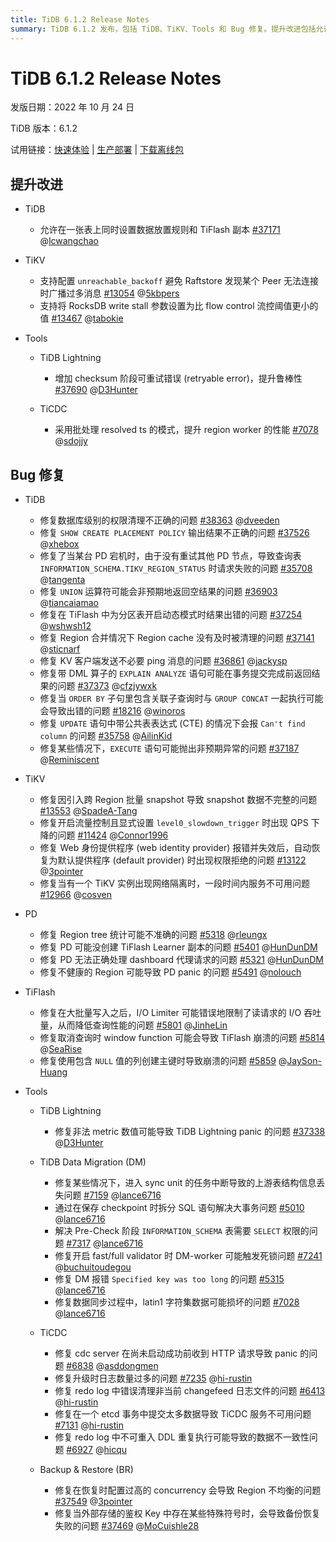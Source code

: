 ```yaml
---
title: TiDB 6.1.2 Release Notes
summary: TiDB 6.1.2 发布，包括 TiDB、TiKV、Tools 和 Bug 修复。提升改进包括允许在一张表上同时设置数据放置规则和 TiFlash 副本。Bug 修复包括修复数据库级别的权限清理不正确的问题。
---
```


# TiDB 6.1.2 Release Notes

发版日期：2022 年 10 月 24 日

TiDB 版本：6.1.2

试用链接：[快速体验](https://docs.pingcap.com/zh/tidb/v6.1/quick-start-with-tidb) | [生产部署](https://docs.pingcap.com/zh/tidb/v6.1/production-deployment-using-tiup) | [下载离线包](https://cn.pingcap.com/product-community/?version=v6.1.2#version-list)

## 提升改进

+ TiDB

    - 允许在一张表上同时设置数据放置规则和 TiFlash 副本 [#37171](https://github.com/pingcap/tidb/issues/37171) @[lcwangchao](https://github.com/lcwangchao)

+ TiKV

    - 支持配置 `unreachable_backoff` 避免 Raftstore 发现某个 Peer 无法连接时广播过多消息 [#13054](https://github.com/tikv/tikv/issues/13054) @[5kbpers](https://github.com/5kbpers)
    - 支持将 RocksDB write stall 参数设置为比 flow control 流控阈值更小的值 [#13467](https://github.com/tikv/tikv/issues/13467) @[tabokie](https://github.com/tabokie)

+ Tools

    + TiDB Lightning

        - 增加 checksum 阶段可重试错误 (retryable error)，提升鲁棒性 [#37690](https://github.com/pingcap/tidb/issues/37690) @[D3Hunter](https://github.com/D3Hunter)

    + TiCDC

        - 采用批处理 resolved ts 的模式，提升 region worker 的性能 [#7078](https://github.com/pingcap/tiflow/issues/7078) @[sdojjy](https://github.com/sdojjy)

## Bug 修复

+ TiDB

    - 修复数据库级别的权限清理不正确的问题 [#38363](https://github.com/pingcap/tidb/issues/38363) @[dveeden](https://github.com/dveeden)
    - 修复 `SHOW CREATE PLACEMENT POLICY` 输出结果不正确的问题 [#37526](https://github.com/pingcap/tidb/issues/37526) @[xhebox](https://github.com/xhebox)
    - 修复了当某台 PD 宕机时，由于没有重试其他 PD 节点，导致查询表 `INFORMATION_SCHEMA.TIKV_REGION_STATUS` 时请求失败的问题 [#35708](https://github.com/pingcap/tidb/issues/35708) @[tangenta](https://github.com/tangenta)
    - 修复 `UNION` 运算符可能会非预期地返回空结果的问题 [#36903](https://github.com/pingcap/tidb/issues/36903) @[tiancaiamao](https://github.com/tiancaiamao)
    - 修复在 TiFlash 中为分区表开启动态模式时结果出错的问题 [#37254](https://github.com/pingcap/tidb/issues/37254) @[wshwsh12](https://github.com/wshwsh12)
    - 修复 Region 合并情况下 Region cache 没有及时被清理的问题 [#37141](https://github.com/pingcap/tidb/issues/37141) @[sticnarf](https://github.com/sticnarf)
    - 修复 KV 客户端发送不必要 ping 消息的问题 [#36861](https://github.com/pingcap/tidb/issues/36861) @[jackysp](https://github.com/jackysp)
    - 修复带 DML 算子的 `EXPLAIN ANALYZE` 语句可能在事务提交完成前返回结果的问题 [#37373](https://github.com/pingcap/tidb/issues/37373) @[cfzjywxk](https://github.com/cfzjywxk)
    - 修复当 `ORDER BY` 子句里包含关联子查询时与 `GROUP CONCAT` 一起执行可能会导致出错的问题 [#18216](https://github.com/pingcap/tidb/issues/18216) @[winoros](https://github.com/winoros)
    - 修复 `UPDATE` 语句中带公共表表达式 (CTE) 的情况下会报 `Can't find column` 的问题 [#35758](https://github.com/pingcap/tidb/issues/35758) @[AilinKid](https://github.com/AilinKid)
    - 修复某些情况下，`EXECUTE` 语句可能抛出非预期异常的问题 [#37187](https://github.com/pingcap/tidb/issues/37187) @[Reminiscent](https://github.com/Reminiscent)

+ TiKV

    - 修复因引入跨 Region 批量 snapshot 导致 snapshot 数据不完整的问题 [#13553](https://github.com/tikv/tikv/issues/13553) @[SpadeA-Tang](https://github.com/SpadeA-Tang)
    - 修复开启流量控制且显式设置 `level0_slowdown_trigger` 时出现 QPS 下降的问题 [#11424](https://github.com/tikv/tikv/issues/11424) @[Connor1996](https://github.com/Connor1996)
    - 修复 Web 身份提供程序 (web identity provider) 报错并失效后，自动恢复为默认提供程序 (default provider) 时出现权限拒绝的问题 [#13122](https://github.com/tikv/tikv/issues/13122) @[3pointer](https://github.com/3pointer)
    - 修复当有一个 TiKV 实例出现网络隔离时，一段时间内服务不可用问题 [#12966](https://github.com/tikv/tikv/issues/12966) @[cosven](https://github.com/cosven)

+ PD

    - 修复 Region tree 统计可能不准确的问题 [#5318](https://github.com/tikv/pd/issues/5318) @[rleungx](https://github.com/rleungx)
    - 修复 PD 可能没创建 TiFlash Learner 副本的问题 [#5401](https://github.com/tikv/pd/issues/5401) @[HunDunDM](https://github.com/HunDunDM)
    - 修复 PD 无法正确处理 dashboard 代理请求的问题 [#5321](https://github.com/tikv/pd/issues/5321) @[HunDunDM](https://github.com/HunDunDM)
    - 修复不健康的 Region 可能导致 PD panic 的问题 [#5491](https://github.com/tikv/pd/issues/5491) @[nolouch](https://github.com/nolouch)

+ TiFlash

    - 修复在大批量写入之后，I/O Limiter 可能错误地限制了读请求的 I/O 吞吐量，从而降低查询性能的问题 [#5801](https://github.com/pingcap/tiflash/issues/5801) @[JinheLin](https://github.com/JinheLin)
    - 修复取消查询时 window function 可能会导致 TiFlash 崩溃的问题 [#5814](https://github.com/pingcap/tiflash/issues/5814) @[SeaRise](https://github.com/SeaRise)
    - 修复使用包含 `NULL` 值的列创建主键时导致崩溃的问题 [#5859](https://github.com/pingcap/tiflash/issues/5859) @[JaySon-Huang](https://github.com/JaySon-Huang)

+ Tools

    + TiDB Lightning

        - 修复非法 metric 数值可能导致 TiDB Lightning panic 的问题 [#37338](https://github.com/pingcap/tidb/issues/37338) @[D3Hunter](https://github.com/D3Hunter)

    + TiDB Data Migration (DM)

        - 修复某些情况下，进入 sync unit 的任务中断导致的上游表结构信息丢失问题 [#7159](https://github.com/pingcap/tiflow/issues/7159) @[lance6716](https://github.com/lance6716)
        - 通过在保存 checkpoint 时拆分 SQL 语句解决大事务问题 [#5010](https://github.com/pingcap/tiflow/issues/5010) @[lance6716](https://github.com/lance6716)
        - 解决 Pre-Check 阶段 `INFORMATION_SCHEMA` 表需要 `SELECT` 权限的问题 [#7317](https://github.com/pingcap/tiflow/issues/7317) @[lance6716](https://github.com/lance6716)
        - 修复开启 fast/full validator 时 DM-worker 可能触发死锁问题 [#7241](https://github.com/pingcap/tiflow/issues/7241) @[buchuitoudegou](https://github.com/buchuitoudegou)
        - 修复 DM 报错 `Specified key was too long` 的问题 [#5315](https://github.com/pingcap/tiflow/issues/5315) @[lance6716](https://github.com/lance6716)
        - 修复数据同步过程中，latin1 字符集数据可能损坏的问题 [#7028](https://github.com/pingcap/tiflow/issues/7028) @[lance6716](https://github.com/lance6716)

    + TiCDC

        - 修复 cdc server 在尚未启动成功前收到 HTTP 请求导致 panic 的问题 [#6838](https://github.com/pingcap/tiflow/issues/6838) @[asddongmen](https://github.com/asddongmen)
        - 修复升级时日志数量过多的问题 [#7235](https://github.com/pingcap/tiflow/issues/7235) @[hi-rustin](https://github.com/hi-rustin)
        - 修复 redo log 中错误清理非当前 changefeed 日志文件的问题 [#6413](https://github.com/pingcap/tiflow/issues/6413) @[hi-rustin](https://github.com/hi-rustin)
        - 修复在一个 etcd 事务中提交太多数据导致 TiCDC 服务不可用问题 [#7131](https://github.com/pingcap/tiflow/issues/7131) @[hi-rustin](https://github.com/hi-rustin)
        - 修复 redo log 中不可重入 DDL 重复执行可能导致的数据不一致性问题 [#6927](https://github.com/pingcap/tiflow/issues/6927) @[hicqu](https://github.com/hicqu)

    + Backup & Restore (BR)

        - 修复在恢复时配置过高的 concurrency 会导致 Region 不均衡的问题 [#37549](https://github.com/pingcap/tidb/issues/37549) @[3pointer](https://github.com/3pointer)
        - 修复当外部存储的鉴权 Key 中存在某些特殊符号时，会导致备份恢复失败的问题 [#37469](https://github.com/pingcap/tidb/issues/37469) @[MoCuishle28](https://github.com/MoCuishle28)
